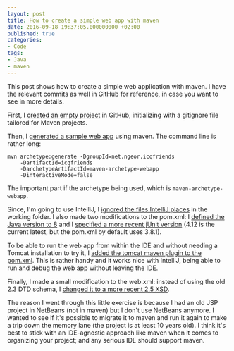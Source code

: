 ```yaml
---
layout: post
title: How to create a simple web app with maven
date: 2016-09-18 19:37:05.000000000 +02:00
published: true
categories:
- Code
tags:
- Java
- maven
---
```


This post shows how to create a simple web application with maven. I have the relevant commits as well in GitHub for reference, in case you want to see in more details.

<!--more-->

First, I <a href="https://github.com/ngeor/icqfriends/commit/f7e65dc9ef3bebde3615d204491a26ff181006ed">created an empty project</a> in GitHub, initializing with a gitignore file tailored for Maven projects.

Then, I <a href="https://github.com/ngeor/icqfriends/commit/6a4dfc570496fb20ea3320dd2a820e92d49baadc">generated a sample web app</a> using maven. The command line is rather long:

```
mvn archetype:generate -DgroupId=net.ngeor.icqfriends
    -DartifactId=icqfriends
    -DarchetypeArtifactId=maven-archetype-webapp
    -DinteractiveMode=false
```

The important part if the archetype being used, which is <code>maven-archetype-webapp</code>.

Since, I'm going to use IntelliJ, I <a href="https://github.com/ngeor/icqfriends/commit/2a3b6b8c82fccddf3cc68356c79d404abf5ea8d6">ignored the files IntelliJ places</a> in the working folder. I also made two modifications to the pom.xml: I <a href="https://github.com/ngeor/icqfriends/commit/2b0bca7f46bf69644f9984fe8784ceac87a3896c">defined the Java version to 8</a> and I <a href="https://github.com/ngeor/icqfriends/commit/cd433b32dece27ae4b8df83b96908240b4dec3cf">specified a more recent jUnit version</a> (4.12 is the current latest, but the pom.xml by default uses 3.8.1).

To be able to run the web app from within the IDE and without needing a Tomcat installation to try it, I <a href="https://github.com/ngeor/icqfriends/commit/dcfebe14b71f4f8e9a3f394b55c6613299552d5a">added the tomcat maven plugin to the pom.xml</a>. This is rather handy and it works nice with IntelliJ, being able to run and debug the web app without leaving the IDE.

Finally, I made a small modification to the web.xml: instead of using the old 2.3 DTD schema, I <a href="https://github.com/ngeor/icqfriends/commit/eb6203046077bb842c12044fe698aaa425580269">changed it to a more recent 2.5 XSD</a>.

The reason I went through this little exercise is because I had an old JSP project in NetBeans (not in maven) but I don't use NetBeans anymore. I wanted to see if it's possible to migrate it to maven and run it again to make a trip down the memory lane (the project is at least 10 years old). I think it's best to stick with an IDE-agnostic approach like maven when it comes to organizing your project; and any serious IDE should support maven.

